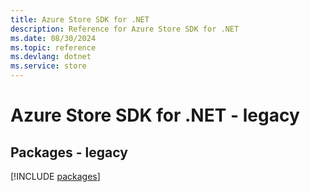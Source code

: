 ```yaml
---
title: Azure Store SDK for .NET
description: Reference for Azure Store SDK for .NET
ms.date: 08/30/2024
ms.topic: reference
ms.devlang: dotnet
ms.service: store
---
```

# Azure Store SDK for .NET - legacy
## Packages - legacy
[!INCLUDE [packages](store-index.md)]